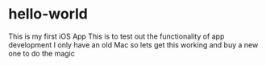 # hello-world
This is my first iOS App
This is to test out the functionality of app development
I only have an old Mac so lets get this working and buy a new one to do the magic
